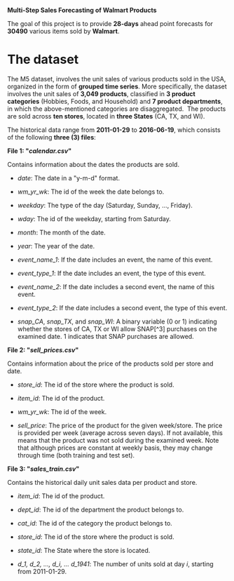 **Multi-Step Sales Forecasting of Walmart Products**

The goal of this project is to provide **28-days** ahead point forecasts for **30490** various items sold by **Walmart**.

**The dataset**
===============

The M5 dataset, involves the
unit sales of various products sold in the USA, organized in the form of
**grouped time series**. More specifically, the dataset involves the
unit sales of **3,049 products**, classified in **3 product categories**
(Hobbies, Foods, and Household) and **7 product departments**, in which
the above-mentioned categories are disaggregated.  The products are sold
across **ten stores**, located in **three States** (CA, TX, and WI).

The historical data range from **2011-01-29** to **2016-06-19**, which consists of the following **three (3) files**:

**File 1: "*calendar.csv*"**

Contains information about the dates the products are sold.

-   *date*: The date in a "y-m-d" format.

-   *wm\_yr\_wk*: The id of the week the date belongs to.

-   *weekday*: The type of the day (Saturday, Sunday, ..., Friday).

-   *wday*: The id of the weekday, starting from Saturday.

-   *month*: The month of the date.

-   *year*: The year of the date.

-   *event\_name\_1*: If the date includes an event, the name of this
    event.

-   *event\_type\_1*: If the date includes an event, the type of this
    event.

-   *event\_name\_2*: If the date includes a second event, the name of
    this event.

-   *event\_type\_2*: If the date includes a second event, the type of
    this event.

-   *snap\_CA*, *snap\_TX*, and *snap\_WI*: A binary variable (0 or 1)
    indicating whether the stores of CA, TX or WI allow SNAP[^3]
    purchases on the examined date. 1 indicates that SNAP purchases are
    allowed.

**File 2: "*sell\_prices.csv*"**

Contains information about the price of the products sold per store and
date.

-   *store\_id*: The id of the store where the product is sold.

-   *item\_id*: The id of the product.

-   *wm\_yr\_wk*: The id of the week.

-   *sell\_price*: The price of the product for the given week/store.
    The price is provided per week (average across seven days). If not
    available, this means that the product was not sold during the
    examined week. Note that although prices are constant at weekly
    basis, they may change through time (both training and test set).

**File 3: "*sales\_train.csv*"**

Contains the historical daily unit sales data per product and store.

-   *item\_id*: The id of the product.

-   *dept\_id*: The id of the department the product belongs to.

-   *cat\_id*: The id of the category the product belongs to.

-   *store\_id*: The id of the store where the product is sold.

-   *state\_id*: The State where the store is located.

-   *d\_1, d\_2, ..., d\_i, ... d\_1941*: The number of units sold at
    day *i*, starting from 2011-01-29.
